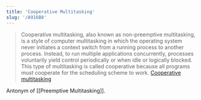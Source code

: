 ```yaml
---
title: 'Cooperative Multitasking'
slug: '/A916B8'
---
```


> Cooperative multitasking, also known as non-preemptive multitasking, is a style of computer multitasking in which the operating system never initiates a context switch from a running process to another process. Instead, to run multiple applications concurrently, processes voluntarily yield control periodically or when idle or logically blocked. This type of multitasking is called cooperative because all programs must cooperate for the scheduling scheme to work. [Cooperative multitasking](https://en.wikipedia.org/wiki/Cooperative_multitasking)

Antonym of [[Preemptive Multitasking]].
